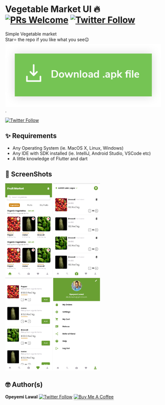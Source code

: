 # Vegetable Market UI 🔥 [![PRs Welcome](https://img.shields.io/badge/PRs-welcome-brightgreen.svg?style=flat-square)](http://makeapullrequest.com) [![Twitter Follow](https://img.shields.io/twitter/follow/devlonoah?style=social)](https://twitter.com/devlonoah)

Simple Vegetable market
<br>
Star⭐ the repo if you like what you see😉
[<img alt="Download APK" width="500px" src="screenshots/button-apk.png" />](https://drive.google.com/file/d/1LZsn84yKuQmHwk3KeyoVMP029zd3iAgk/view?usp=sharing)
.

[![Twitter Follow](https://img.shields.io/twitter/follow/devlonoah?style=social)](https://twitter.com/devlonoah)

## ✨ Requirements

- Any Operating System (ie. MacOS X, Linux, Windows)
- Any IDE with SDK installed (ie. IntelliJ, Android Studio, VSCode etc)
- A little knowledge of Flutter and dart

## 📸 ScreenShots


 <img src="screenshots/shot1.png" width="150"> 
 <img src="screenshots/shot2.png" width="150"> 
 <br>
 <img src="screenshots/shot3.png" width="150">
 <img src="screenshots/shot4.png" width="150">


## 🤓 Author(s)

**Opeyemi Lawal** [![Twitter Follow](https://img.shields.io/twitter/follow/devlonoah?style=social)](https://twitter.com/devlonoah)
<a href="https://www.buymeacoffee.com/devlonoah" target="_blank"><img src="https://www.buymeacoffee.com/assets/img/custom_images/orange_img.png" alt="Buy Me A Coffee" style="height: 41px !important;width: 174px !important;box-shadow: 0px 3px 2px 0px rgba(190, 190, 190, 0.5) !important;-webkit-box-shadow: 0px 3px 2px 0px rgba(190, 190, 190, 0.5) !important;" ></a>


<!-- ## 🔖 LICENCE

[WTFPL](http://www.wtfpl.net/about/) -->
